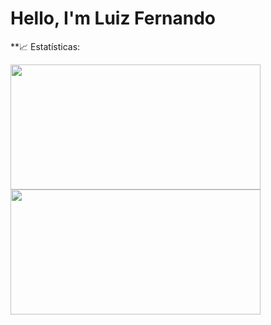 
# Hello, I'm Luiz Fernando 

**📈 Estatísticas:

<img align="left" src="https://github-readme-stats.vercel.app/api?username=LuizBoas&show_icons=true" width="400px" height="200px" />
<img align="left" src="https://github-readme-stats.vercel.app/api/top-langs/?username=LuizBoas&layout=compact" width="400px" height="200px" />

 
  

  









